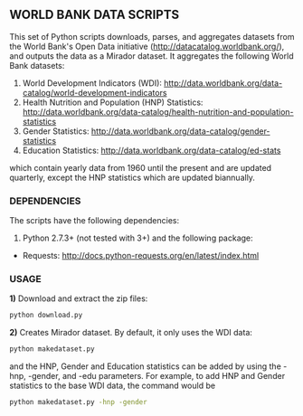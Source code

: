 ## WORLD BANK DATA SCRIPTS 

This set of Python scripts downloads, parses, and aggregates datasets from the World Bank's Open 
Data initiative (http://datacatalog.worldbank.org/), and outputs the data as a Mirador dataset.
It aggregates the following World Bank datasets:

1. World Development Indicators (WDI): http://data.worldbank.org/data-catalog/world-development-indicators
2. Health Nutrition and Population (HNP) Statistics: http://data.worldbank.org/data-catalog/health-nutrition-and-population-statistics
3. Gender Statistics: http://data.worldbank.org/data-catalog/gender-statistics
4. Education Statistics: http://data.worldbank.org/data-catalog/ed-stats

which contain yearly data from 1960 until the present and are updated quarterly, except the 
HNP statistics which are updated biannually.

### DEPENDENCIES

The scripts have the following dependencies:

1. Python 2.7.3+ (not tested with 3+) and the following package:
  * Requests: http://docs.python-requests.org/en/latest/index.html 
  
### USAGE

**1)** Download and extract the zip files:

```bash
python download.py
```

**2)** Creates Mirador dataset. By default, it only uses the WDI data:

```bash
python makedataset.py
```

and the HNP, Gender and Education statistics can be added by using the -hnp, -gender, and -edu
parameters. For example, to add HNP and Gender statistics to the base WDI data, the command would be

```bash
python makedataset.py -hnp -gender
```
